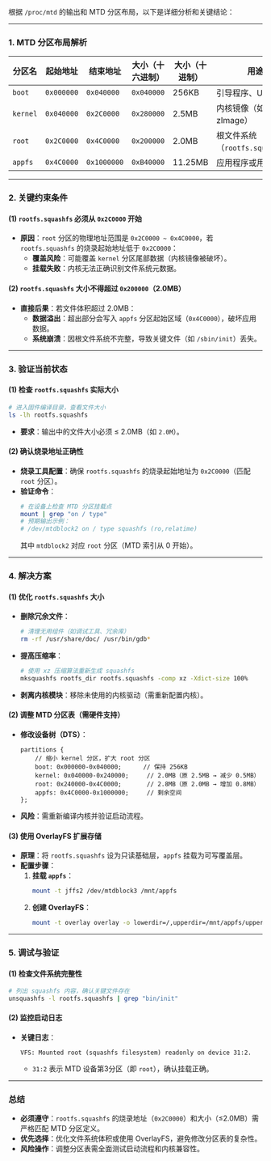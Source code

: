 根据 `/proc/mtd` 的输出和 MTD 分区布局，以下是详细分析和关键结论：

---

### **1. MTD 分区布局解析**
| **分区名** | **起始地址** | **结束地址** | **大小（十六进制）** | **大小（十进制）** | **用途**           |
|------------|---------------|---------------|----------------------|--------------------|--------------------|
| `boot`     | `0x000000`    | `0x040000`    | `0x040000`           | 256KB              | 引导程序、Uboot    |
| `kernel`   | `0x040000`    | `0x2C0000`    | `0x280000`           | 2.5MB              | 内核镜像（如 zImage）|
| `root`     | `0x2C0000`    | `0x4C0000`    | `0x200000`           | 2.0MB              | 根文件系统（`rootfs.squashfs`）|
| `appfs`    | `0x4C0000`    | `0x1000000`   | `0xB40000`           | 11.25MB            | 应用程序或用户数据 |

---

### **2. 关键约束条件**
#### **(1) `rootfs.squashfs` 必须从 `0x2C0000` 开始**
- **原因**：`root` 分区的物理地址范围是 `0x2C0000 ~ 0x4C0000`，若 `rootfs.squashfs` 的烧录起始地址低于 `0x2C0000`：
  - **覆盖风险**：可能覆盖 `kernel` 分区尾部数据（内核镜像被破坏）。
  - **挂载失败**：内核无法正确识别文件系统元数据。

#### **(2) `rootfs.squashfs` 大小不得超过 `0x200000`（2.0MB）**
- **直接后果**：若文件体积超过 2.0MB：
  - **数据溢出**：超出部分会写入 `appfs` 分区起始区域（`0x4C0000`），破坏应用数据。
  - **系统崩溃**：因根文件系统不完整，导致关键文件（如 `/sbin/init`）丢失。

---

### **3. 验证当前状态**
#### **(1) 检查 `rootfs.squashfs` 实际大小**
```bash
# 进入固件编译目录，查看文件大小
ls -lh rootfs.squashfs
```
- **要求**：输出中的文件大小必须 ≤ 2.0MB（如 `2.0M`）。

#### **(2) 确认烧录地址正确性**
- **烧录工具配置**：确保 `rootfs.squashfs` 的烧录起始地址为 `0x2C0000`（匹配 `root` 分区）。
- **验证命令**：
  ```bash
  # 在设备上检查 MTD 分区挂载点
  mount | grep "on / type"
  # 预期输出示例：
  # /dev/mtdblock2 on / type squashfs (ro,relatime)
  ```
  其中 `mtdblock2` 对应 `root` 分区（MTD 索引从 0 开始）。

---

### **4. 解决方案**
#### **(1) 优化 `rootfs.squashfs` 大小**
- **删除冗余文件**：
  ```bash
  # 清理无用组件（如调试工具、冗余库）
  rm -rf /usr/share/doc/ /usr/bin/gdb*
  ```
- **提高压缩率**：
  ```bash
  # 使用 xz 压缩算法重新生成 squashfs
  mksquashfs rootfs_dir rootfs.squashfs -comp xz -Xdict-size 100%
  ```
- **剥离内核模块**：移除未使用的内核驱动（需重新配置内核）。

#### **(2) 调整 MTD 分区表（需硬件支持）**
- **修改设备树（DTS）**：
  ```dts
  partitions {
      // 缩小 kernel 分区，扩大 root 分区
      boot: 0x000000-0x040000;      // 保持 256KB
      kernel: 0x040000-0x240000;     // 2.0MB（原 2.5MB → 减少 0.5MB）
      root: 0x240000-0x4C0000;       // 2.8MB（原 2.0MB → 增加 0.8MB）
      appfs: 0x4C0000-0x1000000;     // 剩余空间
  };
  ```
- **风险**：需重新编译内核并验证启动流程。

#### **(3) 使用 OverlayFS 扩展存储**
- **原理**：将 `rootfs.squashfs` 设为只读基础层，`appfs` 挂载为可写覆盖层。
- **配置步骤**：
  1. **挂载 `appfs`**：
     ```bash
     mount -t jffs2 /dev/mtdblock3 /mnt/appfs
     ```
  2. **创建 OverlayFS**：
     ```bash
     mount -t overlay overlay -o lowerdir=/,upperdir=/mnt/appfs/upper,workdir=/mnt/appfs/work /new_root
     ```

---

### **5. 调试与验证**
#### **(1) 检查文件系统完整性**
```bash
# 列出 squashfs 内容，确认关键文件存在
unsquashfs -l rootfs.squashfs | grep "bin/init"
```

#### **(2) 监控启动日志**
- **关键日志**：
  ```plaintext
  VFS: Mounted root (squashfs filesystem) readonly on device 31:2.
  ```
  - `31:2` 表示 MTD 设备第3分区（即 `root`），确认挂载正确。

---

### **总结**
- **必须遵守**：`rootfs.squashfs` 的烧录地址（`0x2C0000`）和大小（≤2.0MB）需严格匹配 MTD 分区定义。
- **优先选择**：优化文件系统体积或使用 OverlayFS，避免修改分区表的复杂性。
- **风险操作**：调整分区表需全面测试启动流程和内核兼容性。
